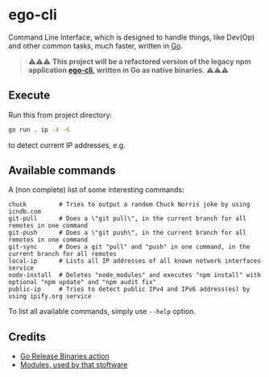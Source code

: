 # ego-cli

Command Line Interface, which is designed to handle things, like Dev(Op) and other common tasks, much faster, written in [Go](https://golang.org/).

> ⚠️⚠️⚠️ **This project will be a refactored version of the legacy npm application [ego-cli](https://github.com/egodigital/ego-cli), written in Go as native binaries.** ⚠️⚠️⚠️

## Execute

Run this from project directory:

```bash
go run . ip -4 -6
```

to detect current IP addresses, e.g.

## Available commands

A (non complete) list of some interesting commands:

```
chuck         # Tries to output a random Chuck Norris joke by using icndb.com
git-pull      # Does a \"git pull\", in the current branch for all remotes in one command
git-push      # Does a \"git push\", in the current branch for all remotes in one command
git-sync      # Does a git "pull" and "push" in one command, in the current branch for all remotes
local-ip      # Lists all IP addresses of all known network interfaces service
node-install  # Deletes "node_modules" and executes "npm install" with optional "npm update" and "npm audit fix"
public-ip     # Tries to detect public IPv4 and IPv6 address(es) by using ipify.org service
```

To list all available commands, simply use `--help` option.

## Credits

* [Go Release Binaries action](https://github.com/marketplace/actions/go-release-binaries)
* [Modules, used by that stoftware](./go.mod)
